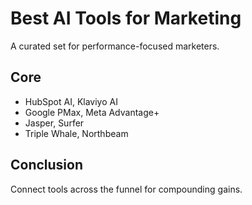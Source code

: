 # Best AI Tools for Marketing

A curated set for performance-focused marketers.

## Core
- HubSpot AI, Klaviyo AI
- Google PMax, Meta Advantage+
- Jasper, Surfer
- Triple Whale, Northbeam

## Conclusion
Connect tools across the funnel for compounding gains.
